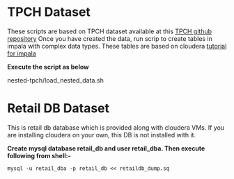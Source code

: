 # TPCH Dataset
These scripts are based on TPCH dataset available at this [TPCH github repository](https://github.com/hortonworks/hive-testbench)
Once you have created the data, run scrip to create tables in impala with complex data types. These tables are based on cloudera [tutorial for impala](https://www.cloudera.com/documentation/enterprise/5-10-x/topics/impala_complex_types.html#complex_types_examples)

**Execute the script as below**

nested-tpch/load_nested_data.sh

# Retail DB Dataset
This is retail db database which is provided  along with cloudera VMs. If you are installing cloudera on your own, this DB is not installed with it. 

**Create mysql database retail_db and user retail_dba.  Then execute following from shell:-**
```
mysql -u retail_dba -p retail_db << retaildb_dump.sq
```
